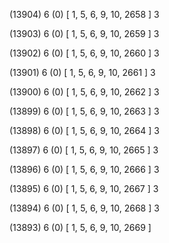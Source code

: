 (13904) 6 (0) [ 1, 5, 6, 9, 10, 2658 ] 3 


(13903) 6 (0) [ 1, 5, 6, 9, 10, 2659 ] 3 


(13902) 6 (0) [ 1, 5, 6, 9, 10, 2660 ] 3 


(13901) 6 (0) [ 1, 5, 6, 9, 10, 2661 ] 3 


(13900) 6 (0) [ 1, 5, 6, 9, 10, 2662 ] 3 


(13899) 6 (0) [ 1, 5, 6, 9, 10, 2663 ] 3 


(13898) 6 (0) [ 1, 5, 6, 9, 10, 2664 ] 3 


(13897) 6 (0) [ 1, 5, 6, 9, 10, 2665 ] 3 


(13896) 6 (0) [ 1, 5, 6, 9, 10, 2666 ] 3 


(13895) 6 (0) [ 1, 5, 6, 9, 10, 2667 ] 3 


(13894) 6 (0) [ 1, 5, 6, 9, 10, 2668 ] 3 


(13893) 6 (0) [ 1, 5, 6, 9, 10, 2669 ]  

